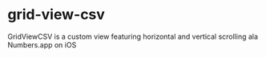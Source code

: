 grid-view-csv
=============

GridViewCSV is a custom view featuring horizontal and vertical scrolling ala Numbers.app on iOS
